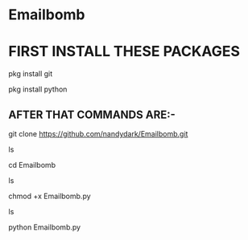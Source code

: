 # Emailbomb

# FIRST INSTALL THESE PACKAGES

pkg install git

pkg install python

## AFTER THAT COMMANDS ARE:-
git clone https://github.com/nandydark/Emailbomb.git

ls

cd Emailbomb

ls

chmod +x Emailbomb.py

ls

python Emailbomb.py

